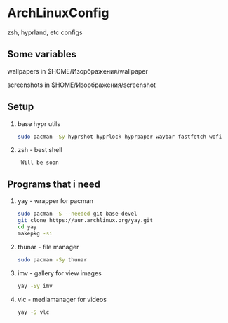 # ArchLinuxConfig
zsh, hyprland, etc configs

## Some variables

wallpapers in $HOME/Изорбражения/wallpaper

screenshots in $HOME/Изорбражения/screenshot

## Setup

1. base hypr utils

    ~~~bash
    sudo pacman -Sy hyprshot hyprlock hyprpaper waybar fastfetch wofi
    ~~~

1. zsh - best shell

        Will be soon

## Programs that i need

1. yay - wrapper for pacman

    ~~~bash
    sudo pacman -S --needed git base-devel
    git clone https://aur.archlinux.org/yay.git
    cd yay
    makepkg -si
    ~~~

1. thunar - file manager

    ~~~bash
    sudo pacman -Sy thunar
    ~~~

1. imv - gallery for view images

    ~~~bash
    yay -Sy imv
    ~~~

1. vlc - mediamanager for videos

    ~~~bash
    yay -S vlc
    ~~~
